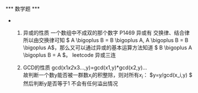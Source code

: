 *** 数学题 ***

* 1. 异或的性质
    一个数组中不成双的那个数字 P1469
    异或有 交换律、结合律  所以由交换律可知 $ A \bigoplus B = B \bigoplus A, A \bigoplus B = B \bigoplus A$，那么又可以通过异或的基本运算方法知道 $ B \bigoplus A \bigoplus B = A $。
    leetcode 异或三连

  2. GCD的性质
     gcd(x1*x2*x3...,y)=gcd(x1,y)*gcd(x2,y)...  
     故判断一个数y能否被一群数$x_i$的积整除，则对所有$x_i$：  $y=y/gcd(x_i,y) $ 然后判断y是否等于1 不会有任何溢出情况